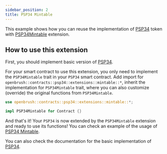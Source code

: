```yaml
---
sidebar_position: 2
title: PSP34 Mintable
---
```


This example shows how you can reuse the implementation of [PSP34](https://github.com/Supercolony-net/openbrush-contracts/tree/main/contracts/src/token/psp34) token with [PSP34Mintable](https://github.com/Supercolony-net/openbrush-contracts/tree/main/contracts/src/token/psp34/extensions/mintable.rs) extension.

## How to use this extension

First, you should implement basic version of [PSP34](/smart-contracts/PSP34).

For your smart contract to use this extension, you only need to implement the 
`PSP34Mintable` trait in your `PSP34` smart contract. Add import for 
`openbrush::contracts::psp34::extensions::mintable::*`, inherit the 
implementation for `PSP34Mintable` trait, where you can also customize 
(override) the original functions from `PSP34Mintable`.

```rust
use openbrush::contracts::psp34::extensions::mintable::*;

impl PSP34Mintable for Contract {}
```

And that's it! Your `PSP34` is now extended by the `PSP34Mintable` extension and ready to use its functions!
You can check an example of the usage of [PSP34 Mintable](https://github.com/Supercolony-net/openbrush-contracts/tree/main/examples/psp34_extensions/mintable).

You can also check the documentation for the basic implementation of [PSP34](/smart-contracts/PSP34).
